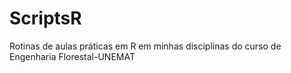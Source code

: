 # ScriptsR
Rotinas de aulas práticas em R em minhas disciplinas do curso de Engenharia Florestal-UNEMAT
